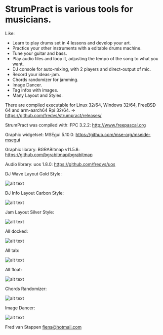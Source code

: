 # StrumPract is various tools for musicians.

Like:

-   Learn to play drums set in 4 lessons and develop your art.
-   Practice your other instruments with a editable drums machine.
-   Tune your guitar and bass.
-   Play audio files and loop it, adjusting the tempo of the song to what you want.
-   DJ console for auto-mixing, with 2 players and direct-output of mic.
-   Record your ideas-jam.
-   Chords randomizer for jamming.
-   Image Dancer.
-   Tag infos with images.
-   Many Layout and Styles.

There are compiled executable for Linux 32/64, Windows 32/64, FreeBSD 64
and arm-aarch64 Rpi 32/64. =\> https://github.com/fredvs/strumpract/releases/

StrumPract was compiled with: FPC 3.2.2: http://www.freepascal.org

Graphic widgetset: MSEgui 5.10.0: https://github.com/mse-org/mseide-msegui

Graphic library: BGRABitmap v11.5.8: https://github.com/bgrabitmap/bgrabitmap

Audio library: uos 1.8.0: https://github.com/fredvs/uos
  

DJ Wave Layout Gold Style:

![alt text](https://user-images.githubusercontent.com/3421249/99883934-b2815100-2c2a-11eb-9709-e6eb5748f13a.png)

DJ Info Layout Carbon Style:

![alt text](https://user-images.githubusercontent.com/3421249/123707438-02339500-d86a-11eb-9613-d539e05ae69d.png)

Jam Layout Silver Style:

![alt text](https://user-images.githubusercontent.com/3421249/99883960-de9cd200-2c2a-11eb-943a-55d128e03afa.png)

All docked:

![alt text](https://user-images.githubusercontent.com/3421249/89722588-a3fc8a00-d9eb-11ea-86cb-aba8dad9e2ce.png)

All tab:

![alt text](https://user-images.githubusercontent.com/3421249/89722494-592e4280-d9ea-11ea-8651-78675ba9a9f1.png)

All float:

![alt text](https://user-images.githubusercontent.com/3421249/89722555-394b4e80-d9eb-11ea-952e-fd51c14a5517.png)

Chords Randomizer:

![alt text](https://user-images.githubusercontent.com/3421249/89698734-0a69a580-d923-11ea-8ec0-ba58ed2698de.png)

Image Dancer:

![alt text](https://user-images.githubusercontent.com/3421249/99883946-ca58d500-2c2a-11eb-92fb-12c3d5b0956b.png)


Fred van Stappen <fiens@hotmail.com>